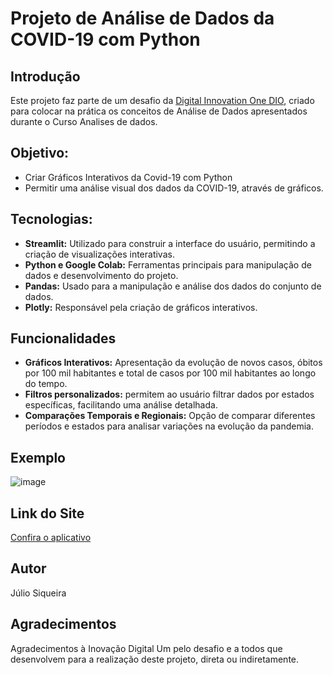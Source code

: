 # Projeto de Análise de Dados da COVID-19 com Python

## Introdução
Este projeto faz parte de um desafio da [Digital Innovation One DIO](https://web.dio.me), criado para colocar na prática os conceitos de Análise de Dados apresentados durante o Curso Analises de dados. 


## **Objetivo:**
* Criar Gráficos Interativos da Covid-19 com Python
* Permitir uma análise visual dos dados da COVID-19, através de gráficos.


## **Tecnologias:**
* **Streamlit:** Utilizado para construir a interface do usuário, permitindo a criação de visualizações interativas.
* **Python e Google Colab:** Ferramentas principais para manipulação de dados e desenvolvimento do projeto.
* **Pandas:** Usado para a manipulação e análise dos dados do conjunto de dados.
* **Plotly:** Responsável pela criação de gráficos interativos.

## Funcionalidades
* **Gráficos Interativos:** Apresentação da evolução de novos casos, óbitos por 100 mil habitantes e total de casos por 100 mil habitantes ao longo do tempo.
* **Filtros personalizados:** permitem ao usuário filtrar dados por estados específicas, facilitando uma análise detalhada.
* **Comparações Temporais e Regionais:** Opção de comparar diferentes períodos e estados para analisar variações na evolução da pandemia.


## Exemplo
![image](https://github.com/user-attachments/assets/686b4911-002d-443b-9169-a24f75245ada)

## Link do Site
[Confira o aplicativo ](https://grafico-interativo-covid19-brasail-3jcu46gvxbvfffohfpnqw4.streamlit.app/)


## Autor
Júlio Siqueira

## Agradecimentos
Agradecimentos à Inovação Digital Um pelo desafio e a todos que desenvolvem para a realização deste projeto, direta ou indiretamente.
